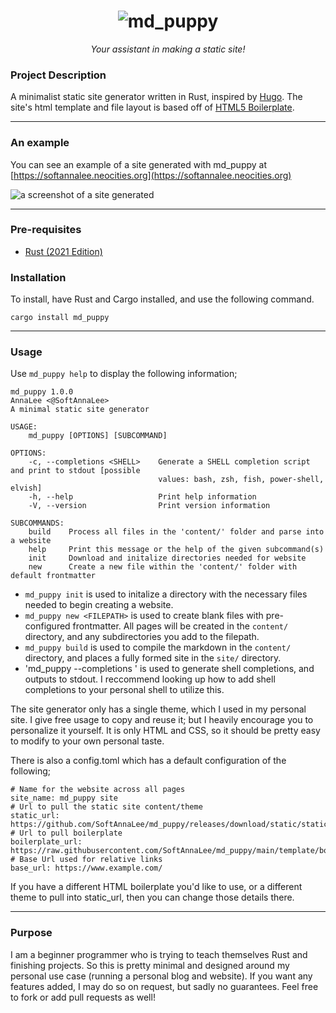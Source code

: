 <h1 align="center"><img src="https://raw.githubusercontent.com/SoftAnnaLee/md_puppy/main/img/title.png" alt="md_puppy"></h1>
<p align="center"><em>Your assistant in making a static site!</em></p>

### Project Description

A minimalist static site generator written in Rust, inspired by [Hugo](https://gohugo.io/). The site's html template and file layout is based off of [HTML5 Boilerplate](https://html5boilerplate.com/).

---

### An example

You can see an example of a site generated with md_puppy at [https://softannalee.neocities.org](https://softannalee.neocities.org)

![a screenshot of a site generated](https://raw.githubusercontent.com/SoftAnnaLee/md_puppy/main/img/screenshot.png)

---

### Pre-requisites

- [Rust (2021 Edition)](https://www.rust-lang.org/learn/get-started)

### Installation

To install, have Rust and Cargo installed, and use the following command.

`cargo install md_puppy`

---

### Usage

Use `md_puppy help` to display the following information;

```
md_puppy 1.0.0
AnnaLee <@SoftAnnaLee>
A minimal static site generator

USAGE:
    md_puppy [OPTIONS] [SUBCOMMAND]

OPTIONS:
    -c, --completions <SHELL>    Generate a SHELL completion script and print to stdout [possible
                                 values: bash, zsh, fish, power-shell, elvish]
    -h, --help                   Print help information
    -V, --version                Print version information

SUBCOMMANDS:
    build    Process all files in the 'content/' folder and parse into a website
    help     Print this message or the help of the given subcommand(s)
    init     Download and initalize directories needed for website
    new      Create a new file within the 'content/' folder with default frontmatter
```

- `md_puppy init` is used to initalize a directory with the necessary files needed to begin creating a website.
- `md_puppy new <FILEPATH>` is used to create blank files with pre-configured frontmatter. All pages will be created in the `content/` directory, and any subdirectories you add to the filepath.
- `md_puppy build` is used to compile the markdown in the `content/` directory, and places a fully formed site in the `site/` directory.
- 'md_puppy --completions <SHELL>' is used to generate shell completions, and outputs to stdout. I reccommend looking up how to add shell completions to your personal shell to utilize this.

The site generator only has a single theme, which I used in my personal site. I give free usage to copy and reuse it; but I heavily encourage you to personalize it yourself. It is only HTML and CSS, so it should be pretty easy to modify to your own personal taste.

There is also a config.toml which has a default configuration of the following;
```
# Name for the website across all pages
site_name: md_puppy site
# Url to pull the static site content/theme
static_url: https://github.com/SoftAnnaLee/md_puppy/releases/download/static/static.zip
# Url to pull boilerplate
boilerplate_url: https://raw.githubusercontent.com/SoftAnnaLee/md_puppy/main/template/boilerplate.html
# Base Url used for relative links
base_url: https://www.example.com/
```

If you have a different HTML boilerplate you'd like to use, or a different theme to pull into static_url, then you can change those details there.

---

### Purpose

I am a beginner programmer who is trying to teach themselves Rust and finishing projects. So this is pretty minimal and designed around my personal use case (running a personal blog and website). If you want any features added, I may do so on request, but sadly no guarantees. Feel free to fork or add pull requests as well!
